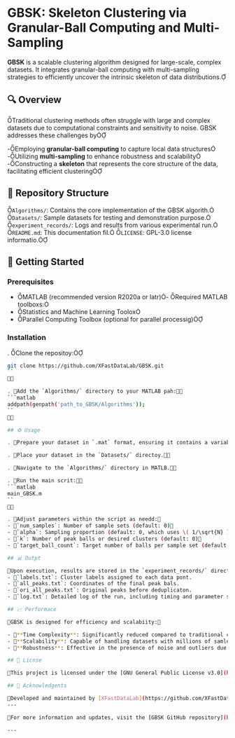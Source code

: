 # GBSK: Skeleton Clustering via Granular-Ball Computing and Multi-Sampling

**GBSK** is a scalable clustering algorithm designed for large-scale, complex datasets. It integrates granular-ball computing with multi-sampling strategies to efficiently uncover the intrinsic skeleton of data distributions.

## 🔍 Overview
Traditional clustering methods often struggle with large and complex datasets due to computational constraints and sensitivity to noise. GBSK addresses these challenges by

-Employing **granular-ball computing** to capture local data structures
-Utilizing **multi-sampling** to enhance robustness and scalability
-Constructing a **skeleton** that represents the core structure of the data, facilitating efficient clustering

## 📁 Repository Structure

 `Algorithms/`: Contains the core implementation of the GBSK algorith.
 `Datasets/`: Sample datasets for testing and demonstration purpose.
 `experiment_records/`: Logs and results from various experimental run.
 `README.md`: This documentation fil.
 `LICENSE`: GPL-3.0 license informatio.

## 🚀 Getting Started

### Prerequisites
- MATLAB (recommended version R2020a or latr)- Required MATLAB toolboxs:
 - Statistics and Machine Learning Toolox
 - Parallel Computing Toolbox (optional for parallel processig)

### Installation

. Clone the repositoy:
   ```bash
   git clone https://github.com/XFastDataLab/GBSK.git
   ``


. Add the `Algorithms/` directory to your MATLAB pah:
   ```matlab
   addpath(genpath('path_to_GBSK/Algorithms'));
   ``


## ⚙️ Usage

. Prepare your dataset in `.mat` format, ensuring it contains a variable representing an \( N \times D \) matrix (N samples, D feature).

. Place your dataset in the `Datasets/` directoy.

. Navigate to the `Algorithms/` directory in MATLB.

. Run the main scrit:
   ```matlab
   main_GBSK.m
   ``


. Adjust parameters within the script as needd:
  - `num_samples`: Number of sample sets (default: 0)
  - `alpha`: Sampling proportion (default: 0, which uses \( 1/\sqrt{N} ))
  - `k`: Number of peak balls or desired clusters (default: 0)
  - `target_ball_count`: Target number of balls per sample set (default: \( 10 \times k ))

## 📊 Outpt

Upon execution, results are stored in the `experiment_records/` directory, organized by dataset name and parameter settings. Each run inclues:
- `labels.txt`: Cluster labels assigned to each data pont.
- `all_peaks.txt`: Coordinates of the final peak bals.
- `ori_all_peaks.txt`: Original peaks before deduplicaton.
- `log.txt`: Detailed log of the run, including timing and parameter settigs.

## 📈 Performace

GBSK is designed for efficiency and scalabiity:

- **Time Complexity**: Significantly reduced compared to traditional clustering methods on large dataets
- **Scalability**: Capable of handling datasets with millions of samles
- **Robustness**: Effective in the presence of noise and outliers due to multi-sampling and density-based techniues.

## 📄 Licnse

This project is licensed under the [GNU General Public License v3.0](https://www.gnu.org/licenses/gpl-3.0.en.tml).

## 🤝 Acknowledgents

Developed and maintained by [XFastDataLab](https://github.com/XFastDataLab). For questions or collaborations, please contact [XFastData@HQU](mailto:XFastDat@HQU).
---

For more information and updates, visit the [GBSK GitHub repository](https://github.com/XFastDataLab/GBSK/treemain).

--- 
